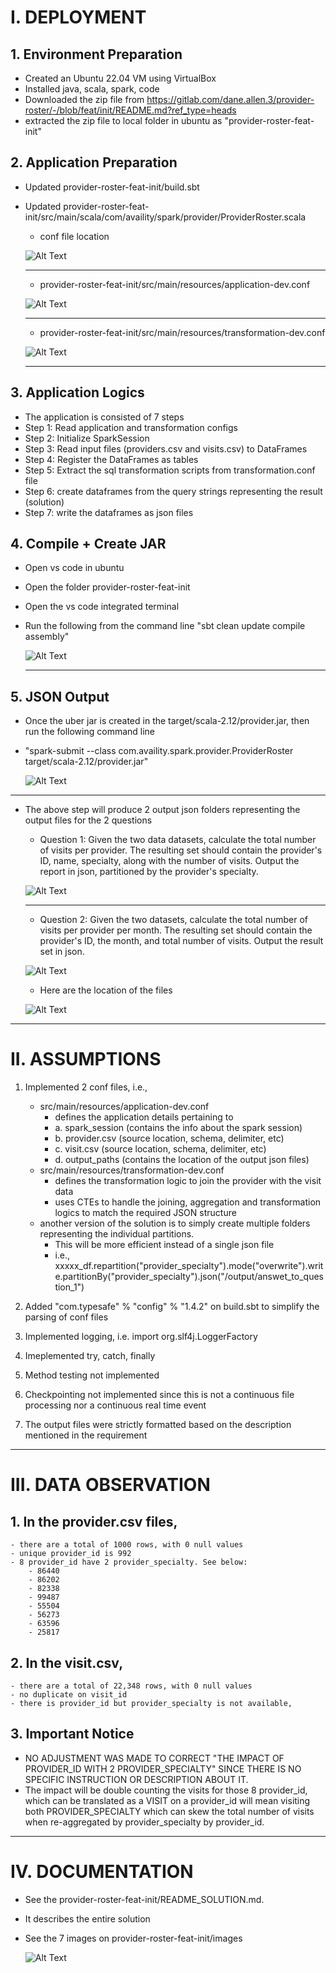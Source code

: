 # I. DEPLOYMENT
## 1. Environment Preparation
- Created an Ubuntu 22.04 VM using VirtualBox
- Installed java, scala, spark, code
- Downloaded the zip file from https://gitlab.com/dane.allen.3/provider-roster/-/blob/feat/init/README.md?ref_type=heads
- extracted the zip file to local folder in ubuntu as "provider-roster-feat-init"

## 2. Application Preparation
- Updated provider-roster-feat-init/build.sbt
- Updated provider-roster-feat-init/src/main/scala/com/availity/spark/provider/ProviderRoster.scala
    
    - conf file location

    ![Alt Text](images/3-conf.png)

    <hr style="page-break-after: always;">

    - provider-roster-feat-init/src/main/resources/application-dev.conf
    
    ![Alt Text](images/8-application-dev.png)

    <hr style="page-break-after: always;">

    - provider-roster-feat-init/src/main/resources/transformation-dev.conf

    ![Alt Text](images/9-transformation-dev.png)

    <hr style="page-break-after: always;">
    
## 3. Application Logics
- The application is consisted of 7 steps
- Step 1: Read application and transformation configs
- Step 2: Initialize SparkSession
- Step 3: Read input files (providers.csv and visits.csv) to DataFrames
- Step 4: Register the DataFrames as tables
- Step 5: Extract the sql transformation scripts from transformation.conf file
- Step 6: create dataframes from the query strings representing the result (solution)
- Step 7: write the dataframes as json files

## 4. Compile + Create JAR
- Open vs code in ubuntu
- Open the folder provider-roster-feat-init 
- Open the vs code integrated terminal
- Run the following from the command line "sbt clean update compile assembly"

    ![Alt Text](images/1-build.png)

    <hr style="page-break-after: always;">

## 5. JSON Output
- Once the uber jar is created in the target/scala-2.12/provider.jar, then run the following command line 
- "spark-submit --class com.availity.spark.provider.ProviderRoster target/scala-2.12/provider.jar"

    ![Alt Text](images/2-jar.png)

<hr style="page-break-after: always;">

- The above step will produce 2 output json folders representing the output files for the 2 questions
    - Question 1:
        Given the two data datasets, calculate the total number of visits per provider. The resulting set should contain the provider's ID, name, specialty, along with the number of visits. Output the report in json, partitioned by the provider's specialty. 
    
     ![Alt Text](images/5-json.png)   

    <hr style="page-break-after: always;">

    - Question 2:
        Given the two datasets, calculate the total number of visits per provider per month. The resulting set should contain the provider's ID, the month, and total number of visits. Output the result set in json.

    ![Alt Text](images/6-json.png)

    - Here are the location of the files

    ![Alt Text](images/4-output.png)        

<hr style="page-break-after: always;">

# II. ASSUMPTIONS
1. Implemented 2 conf files, i.e., 
    -   src/main/resources/application-dev.conf
        - defines the application details pertaining to 
        -   a. spark_session (contains the info about the spark session)
        -   b. provider.csv (source location, schema, delimiter, etc)
        -   c. visit.csv (source location, schema, delimiter, etc)
        -   d. output_paths (contains the location of the output json files) 
    -   src/main/resources/transformation-dev.conf
        - defines the transformation logic to join the provider with the visit data
        - uses CTEs to handle the joining, aggregation and transformation logics to match the required JSON structure
    - another version of the solution is to simply create multiple folders representing the individual partitions.
        - This will be more efficient instead of a single json file
        - i.e., xxxxx_df.repartition("provider_specialty").mode("overwrite").write.partitionBy("provider_specialty").json("/output/answet_to_question_1")
 
2. Added "com.typesafe" % "config" % "1.4.2" on build.sbt to simplify the parsing of conf files
3. Implemented logging, i.e. import org.slf4j.LoggerFactory
4. Imeplemented try, catch, finally
5. Method testing not implemented
6. Checkpointing not implemented since this is not a continuous file processing nor a continuous real time event
7. The output files were strictly formatted based on the description mentioned in the requirement 


<hr style="page-break-after: always;">

# III. DATA OBSERVATION
## 1. In the provider.csv files, 
    - there are a total of 1000 rows, with 0 null values
    - unique provider_id is 992 
    - 8 provider_id have 2 provider_specialty. See below:
        - 86440
        - 86202
        - 82338
        - 99487
        - 55504
        - 56273
        - 63596
        - 25817
## 2. In the visit.csv, 
    - there are a total of 22,348 rows, with 0 null values
    - no duplicate on visit_id
    - there is provider_id but provider_specialty is not available, 
## 3. Important Notice
- NO ADJUSTMENT WAS MADE TO CORRECT "THE IMPACT OF PROVIDER_ID WITH 2 PROVIDER_SPECIALTY" SINCE THERE IS NO SPECIFIC INSTRUCTION OR DESCRIPTION ABOUT IT.
- The impact will be double counting the visits for those 8 provider_id, which can be translated as a VISIT on a provider_id will mean visiting both PROVIDER_SPECIALTY which can skew the total number of visits when re-aggregated by provider_specialty by provider_id. 


<hr style="page-break-after: always;">

# IV. DOCUMENTATION
- See the provider-roster-feat-init/README_SOLUTION.md.
- It describes the entire solution
- See the 7 images on provider-roster-feat-init/images 

    ![Alt Text](images/7-images.png)

